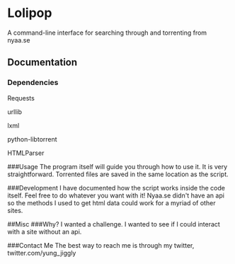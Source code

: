 # Lolipop
A command-line interface for searching through and torrenting from nyaa.se

## Documentation
### Dependencies
Requests

urllib

lxml

python-libtorrent

HTMLParser

###Usage
The program itself will guide you through how to use it. It is very straightforward. Torrented files are saved in the same location as the script.

###Development
I have documented how the script works inside the code itself. Feel free to do whatever you want with it! Nyaa.se didn't have an api so the methods I used to get html data could work for a myriad of other sites.

##Misc
###Why?
I wanted a challenge. I wanted to see if I could interact with a site without an api.

###Contact Me
The best way to reach me is through my twitter, twitter.com/yung_jiggly
